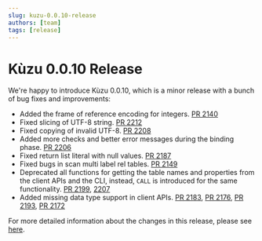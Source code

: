 ```yaml
---
slug: kuzu-0.0.10-release
authors: [team]
tags: [release]
---
```


# Kùzu 0.0.10 Release

We're happy to introduce Kùzu 0.0.10, which is a minor release with a bunch of bug fixes and improvements:
- Added the frame of reference encoding for integers. [PR 2140](https://github.com/kuzudb/kuzu/pull/2140)
- Fixed slicing of UTF-8 string. [PR 2212](https://github.com/kuzudb/kuzu/pull/2212)
- Fixed copying of invalid UTF-8. [PR 2208](https://github.com/kuzudb/kuzu/pull/2208)
- Added more checks and better error messages during the binding phase. [PR 2206](https://github.com/kuzudb/kuzu/pull/2206)
- Fixed return list literal with null values. [PR 2187](https://github.com/kuzudb/kuzu/pull/2187)
- Fixed bugs in scan multi label rel tables. [PR 2149](https://github.com/kuzudb/kuzu/pull/2149)
- Deprecated all functions for getting the table names and properties from the client APIs and the CLI, instead, `CALL` is introduced for the same functionality. [PR 2199](https://github.com/kuzudb/kuzu/pull/2199), [2207](https://github.com/kuzudb/kuzu/pull/2207)
- Added missing data type support in client APIs. [PR 2183](https://github.com/kuzudb/kuzu/pull/2183), [PR 2176](https://github.com/kuzudb/kuzu/pull/2176), [PR 2193](https://github.com/kuzudb/kuzu/pull/2193), [PR 2172](https://github.com/kuzudb/kuzu/pull/2172)

For more detailed information about the changes in this release, please see [here](https://github.com/kuzudb/kuzu/releases/tag/v0.0.10).
